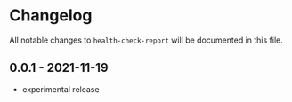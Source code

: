 # Changelog

All notable changes to `health-check-report` will be documented in this file.

## 0.0.1 - 2021-11-19

- experimental release
